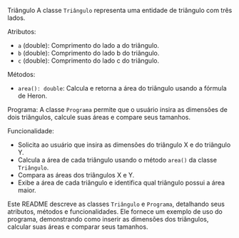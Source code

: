 Triângulo
A classe `Triângulo` representa uma entidade de triângulo com três lados.

Atributos:
- `a` (double): Comprimento do lado a do triângulo.
- `b` (double): Comprimento do lado b do triângulo.
- `c` (double): Comprimento do lado c do triângulo.

Métodos:
- `area(): double`: Calcula e retorna a área do triângulo usando a fórmula de Heron.

Programa:
A classe `Programa` permite que o usuário insira as dimensões de dois triângulos, calcule suas áreas e compare seus tamanhos.

Funcionalidade:
- Solicita ao usuário que insira as dimensões do triângulo X e do triângulo Y.
- Calcula a área de cada triângulo usando o método `area()` da classe `Triângulo`.
- Compara as áreas dos triângulos X e Y.
- Exibe a área de cada triângulo e identifica qual triângulo possui a área maior.

Este README descreve as classes `Triângulo` e `Programa`, detalhando seus atributos, métodos e funcionalidades. Ele fornece um exemplo de uso do programa, demonstrando como inserir as dimensões dos triângulos, calcular suas áreas e comparar seus tamanhos.




